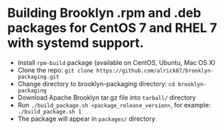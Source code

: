# Building Brooklyn .rpm and .deb packages for CentOS 7 and RHEL 7 with systemd support.

* Install ```rpm-build``` package (available on CentOS, Ubuntu, Mac OS X)
* Clone the repo: ```git clone https://github.com/alrick87/brooklyn-packaging.git```
* Change directory to brooklyn-packaging directory: ```cd brooklyn-packaging```
* Download Apache Brooklyn tar.gz file into ```tarball/``` directory
* Run ```./build_package.sh <package_release_version>```, for example: ``` ./build_package.sh 1```
* The package will appear in ```packages/``` directory
